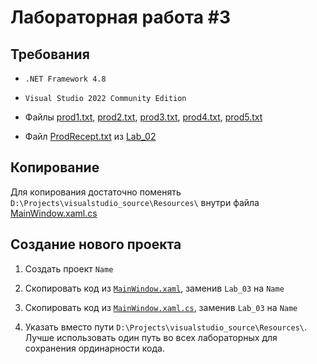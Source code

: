 # Лабораторная работа #3

## Требования

- `.NET Framework 4.8`

- `Visual Studio 2022 Community Edition`

- Файлы [prod1.txt](./../Resources/prod1.txt), [prod2.txt](./../Resources/prod2.txt), [prod3.txt](./../Resources/prod3.txt), [prod4.txt](./../Resources/prod4.txt), [prod5.txt](./../Resources/prod5.txt)

- Файл [ProdRecept.txt](./../Resources/ProdRecept.txt) из [Lab_02](./../Lab_02)

## Копирование

Для копирования достаточно поменять `D:\Projects\visualstudio_source\Resources\` внутри файла [MainWindow.xaml.cs](./MainWindow.xaml.cs)

## Создание нового проекта

1. Создать проект `Name` 

2. Скопировать код из [`MainWindow.xaml`](./MainWindow.xaml), заменив `Lab_03` на `Name`

3. Скопировать код из [`MainWindow.xaml.cs`](./MainWindow.xaml.cs), заменив `Lab_03` на `Name`

4. Указать вместо пути `D:\Projects\visualstudio_source\Resources\`. Лучше использовать один путь во всех лабораторных для сохранения ординарности кода.
